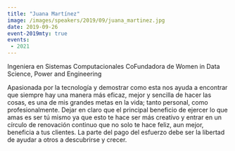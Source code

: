 ```yaml
---
title: "Juana Martínez"
image: /images/speakers/2019/09/juana_martinez.jpg
date: 2019-09-26
event-2019mty: true
events:
 - 2021
---
```


Ingeniera en Sistemas Computacionales CoFundadora de Women in Data Science, Power and Engineering

Apasionada por la tecnología y demostrar como esta nos ayuda a encontrar que siempre hay una manera más eficaz, mejor y sencilla de hacer las cosas, es una de mis grandes metas en la vida; tanto personal, como profesionalmente. Dejar en claro que el principal beneficio de ejercer lo que amas es ser tú mismo ya que esto te hace ser más creativo y entrar en un círculo de renovación continuo que no solo te hace feliz, aun mejor, beneficia a tus clientes. La parte del pago del esfuerzo debe ser la libertad de ayudar a otros a descubrirse y crecer.